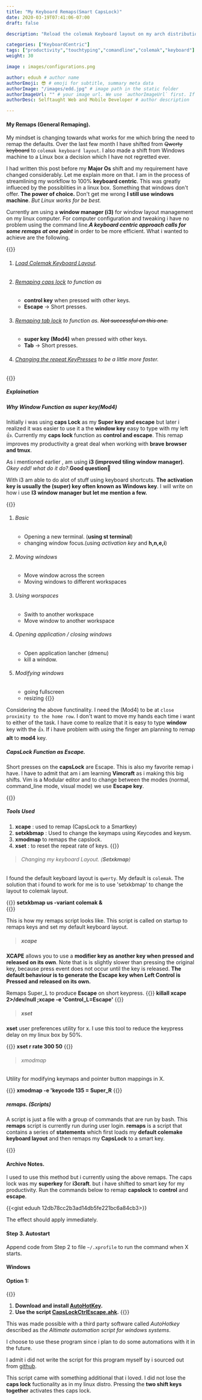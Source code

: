 ```yaml
---
title: "My Keyboard Remaps(Smart CapsLock)"
date: 2020-03-19T07:41:06-07:00
draft: false

description: "Reload the colemak Keyboard layout on my arch distributions and Remaping caps lock to function primary as Escape on short presses and Control when pressed with other keys"

categories: ["KeyboardCentric"]
tags: ["productivity","touchtyping","comandline","colemak","keyboard"]
weight: 30

image : images/configurations.png

author: eduuh # author name
authorEmoji: 😎 # emoji for subtitle, summary meta data
authorImage: "/images/edd.jpg" # image path in the static folder
authorImageUrl: "" # your image url. We use `authorImageUrl` first. If not set, we use `authorImage`.
authorDesc: Selftaught Web and Mobile Developer # author description

---
```

#### My Remaps (General Remaping).

My mindset is changing towards what works for me which bring the need to remap the defaults. Over the last few month I have shifted from ~~Qwerty keyboard~~ to `colemak keyboard layout`. I also made a shift from Windows machine to a Linux box a  decision which I have not regretted ever.

I had written this post before my **Major Os** shift and my requirement have changed considerably. Let me explain more on that. I am in the process of streamlining my workflow to 100% **keyboard centric**. This was greatly influeced by the possiblities in a linux box. Something that windows don't offer. __The power of choice.__ Don't get me wrong __I still use windows machine__. *But Linux works for be best.*

Currently am using a **window manager (i3)** for window layout management on my linux computer. For computer configuration and tweaking i have no problem using the command line.__*A keyboard centric approach calls for some remaps at one point*__ in order to be more efficient. What i wanted to achieve are the following.

{{<boxmd>}}
1. ###### [Load Colemak Keyboard Layout]().
2. ###### [Remaping caps lock]() to function as
   - **control key** when pressed with other keys.
   - **Escape** -> Short presses.
3. ###### [Remaping tab lock]() to function as. ~~Not successful on this one.~~
   - **super key (Mod4)** when pressed with other keys.
   - **Tab** -> Short presses.
4. ###### [Changing the repeat KeyPresses]() to be a little more faster.
{{</boxmd>}}

##### Explaination

##### Why Window Function as *super key(Mod4)*

Initially i was using **caps Lock** as my **Super key and escape** but later i realized it was easier to use it a the **window key** easy to type with my left 👍. Currently my **caps lock** function as **control and escape**. This remap improves my productivity a great deal when working with **brave browser and tmux**.

As i mentioned earlier , am using **i3 (improved tiling window manager)**. *Okey edd! what do it do?*.**Good question**👏

With i3 am able to do alot of stuff using keyboard shortcuts. **The activation key is usually the (super) key often known as **Windows key****. I will write on how i use __I3 window manager but let me mention a few.__

{{<boxmd>}}
1. ###### Basic
   - Opening a new terminal. (**using st terminal**)
   - changing window focus.(using *activation key* and **h,n,e,i**) 
2. ###### Moving windows
    - Move window across the screen
    - Moving windows to different workspaces
3. ###### Using worspaces
    - Swith to another workspace
    - Move window to another workspace
4. ###### Opening application / closing windows
    - Open application lancher (dmenu)
    - kill a window.
5. ###### Modifying windows
   - going fullscreen
   - resizing
{{</boxmd>}}

Considering the above functinality. I need the (Mod4) to be at `close proximity to the home row`. I don't want to move my hands each time i want to either of the task. I have come to realize that it is easy to type **window** key with the 👍. If i have problem with using the finger am planning to remap **alt** to **mod4** key.

##### CapsLock Function as **Escape**.

Short presses on the **capsLock** are Escape. This is also my favorite remap i have. I have to admit that am i am learning **Vimcraft** as i making this big shifts. Vim is a Modular editor and to change between the modes (normal, command_line mode, visual mode) we use **Escape key**.

{{<boxmd>}}
##### *Tools Used*
1. **xcape** : used to remap (CapsLock to a Smartkey)
2. **setxkbmap** : Used to change the keymaps using Keycodes and keysm.
3. **xmodmap** to remaps the capslock.
4. **xset** : to reset the repeat rate of keys.
{{</boxmd>}}

> ###### Changing my keyboard Layout. (**Setxkmap**)

I found the default keyboard layout is `qwerty`. My default is `colemak`. The solution that i found to work for me is to use 'setxkbmap' to change the layout to colemak layout.

{{<boxmd>}}
**setxkbmap us -variant colemak &**   
{{</boxmd>}}

This is how my remaps script looks like. This script is called on startup to remaps keys and set my default keyboard layout.
> ##### xcape

**XCAPE** allows you to use a **modifier key as another key when pressed and released on its own**. Note that is is slightly slower than pressing the original key, because press event does not occur until the key is released. __The default behaviour is to generate the Escape key when Left Control is Pressed and released on its own.__

Remaps Super_L to produce **Escape** on short keypress.
{{<boxmd>}}
**killall xcape 2>/dev/null ;xcape -e 'Control_L=Escape'**
{{</boxmd>}}

> ##### xset

**xset** user preferences utility for x. I use this tool to reduce the keypress delay on my linux box by 50%.

{{<boxmd>}}
**xset r rate 300 50**
{{</boxmd>}}

> ###### xmodmap

Utility for modifying keymaps and pointer button mappings in X.

{{<boxmd>}}
**xmodmap -e 'keycode 135 = Super_R**
{{</boxmd>}}


##### remaps. (Scripts)
A script is just a file with a group of commands that are run by bash. This **remaps** script is currently run during user login. **remaps** is  a script that contains a series of **statements** which first loads my **default colemake keyboard layout** and then remaps my **CapsLock** to a smart key.

{{<gist eduuh fd8e5693e17fd62d016aaa4a276095ab>}}

#### Archive Notes.

I used to use this method but i currently using the above remaps. The caps lock was my **superkey** for **i3craft**. but i have shifted to smart key for my productivity.
Run the commands below to remap **capslock** to **control** and **escape**.

{{<gist eduuh 12db78cc2b3ad14db5fe221bc6a84cb3>}}

The effect should apply immediately.

#### Step 3. Autostart

Append code from Step 2 to file `~/.xprofile` to run the command when X starts. 


#### Windows

#### Option 1:
{{<boxmd>}}
1. **Download and install [AutoHotKey](https://autohotkey.com/).**
2. **Use the script [CapsLockCtrlEscape.ahk](https://github.com/eduuh/ahk-caps-ctrl-esc).**
{{</boxmd>}}

This was made possible with a third party software called *AutoHotkey* described as *the Altimate automation script for windows systems*.

I choose to use these program since i plan to do some automations with it in the future.

I admit i did not write the script for this program myself by i sourced out from [github](https://github.com/eduuh/ahk-caps-ctrl-esc).

This script came with something additional that i loved. I did not lose the **caps lock** fuctionality as in my linux distro. Pressing the **two shift keys together** activates thes caps lock.
